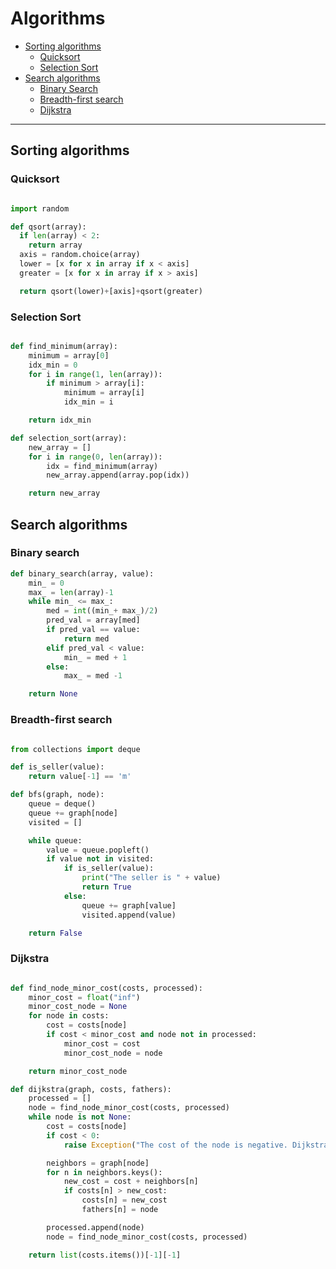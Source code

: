 # Algorithms

- [Sorting algorithms](#sorting-algorithms)
  - [Quicksort](#quicksort)
  - [Selection Sort](#selection-sort)
- [Search algorithms](#search-algorithms)
  - [Binary Search](#binary-search)
  - [Breadth-first search](#breadth-first-search)
  - [Dijkstra](#dijkstra)

--- 
 
## Sorting algorithms

### Quicksort

```python

import random

def qsort(array):
  if len(array) < 2:
    return array
  axis = random.choice(array)
  lower = [x for x in array if x < axis]
  greater = [x for x in array if x > axis]

  return qsort(lower)+[axis]+qsort(greater)
```

### Selection Sort

```python

def find_minimum(array):
    minimum = array[0]
    idx_min = 0
    for i in range(1, len(array)):
        if minimum > array[i]:
            minimum = array[i]
            idx_min = i

    return idx_min

def selection_sort(array):
    new_array = []
    for i in range(0, len(array)):
        idx = find_minimum(array)
        new_array.append(array.pop(idx))

    return new_array
```

## Search algorithms

### Binary search

```python
def binary_search(array, value):
    min_ = 0
    max_ = len(array)-1
    while min_ <= max_:
        med = int((min_+ max_)/2)
        pred_val = array[med]
        if pred_val == value:
            return med
        elif pred_val < value:
            min_ = med + 1
        else:
            max_ = med -1

    return None
```

### Breadth-first search

```python

from collections import deque

def is_seller(value):
    return value[-1] == 'm'

def bfs(graph, node):
    queue = deque()
    queue += graph[node]
    visited = []

    while queue:
        value = queue.popleft()
        if value not in visited:
            if is_seller(value):
                print("The seller is " + value)
                return True
            else:
                queue += graph[value]
                visited.append(value)

    return False

```

### Dijkstra

```python

def find_node_minor_cost(costs, processed):
    minor_cost = float("inf")
    minor_cost_node = None
    for node in costs:
        cost = costs[node]
        if cost < minor_cost and node not in processed:
            minor_cost = cost
            minor_cost_node = node

    return minor_cost_node

def dijkstra(graph, costs, fathers):
    processed = []
    node = find_node_minor_cost(costs, processed)
    while node is not None:
        cost = costs[node]
        if cost < 0:
            raise Exception("The cost of the node is negative. Dijkstra cannot handle this")

        neighbors = graph[node]
        for n in neighbors.keys():
            new_cost = cost + neighbors[n]
            if costs[n] > new_cost:
                costs[n] = new_cost
                fathers[n] = node

        processed.append(node)
        node = find_node_minor_cost(costs, processed)

    return list(costs.items())[-1][-1]

```
